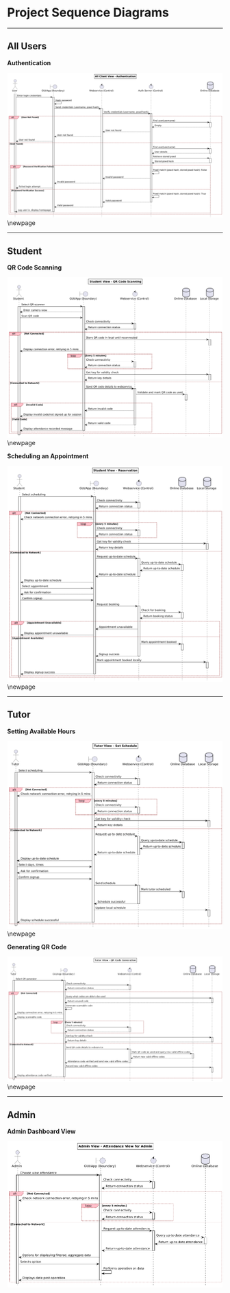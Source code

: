 <!-- # Project Diagrams

## All Users

![All Diagrams](all/png/user_authentication.png)
\newpage

## Student

![Student Diagram 1](student/png/qr_scanning.png)
\newpage
![Student Diagram 2](student/png/student_schedule_appt.png)
\newpage

## Tutor

![Tutor Diagram 1](tutor/png/tutor_schedule_hours.png)
\newpage
![Tutor Diagram 2](tutor/png/tutor_generate_qr.png)
\newpage

## Admin

![Admin Diagram 1](admin/png/admin_view.png)
 -->




# Project Sequence Diagrams

---

## All Users 

**Authentication**

![All Diagrams](all/png/user_authentication.png)
\newpage

---

## Student

**QR Code Scanning**

![Student Diagram 1](student/png/qr_scanning.png)
\newpage

**Scheduling an Appointment**

![Student Diagram 2](student/png/student_schedule_appt.png)
\newpage

---

## Tutor

**Setting Available Hours**

![Tutor Diagram 1](tutor/png/tutor_schedule_hours.png)
\newpage

**Generating QR Code**

![Tutor Diagram 2](tutor/png/tutor_generate_qr.png)
\newpage

---

## Admin

**Admin Dashboard View**

![Admin Diagram 1](admin/png/admin_view.png)
